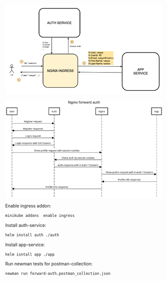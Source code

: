 ![image-20200512154011363](./README.assets/image-20200512154011363.png)

![sequencediagram](./README.assets/sequencediagram.png)

Enable ingress addon:
```bash
minikube addons  enable ingress
```

Install auth-service:
```bash
helm install auth ./auth
```

Install app-service:
```bash
helm isntall app ./app
```

Run newman tests for postman-collection:
```
newman run forward-auth.postman_collection.json
```
